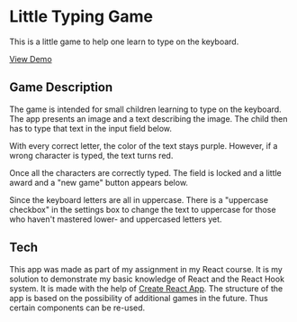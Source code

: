 # Little Typing Game

This is a little game to help one learn to type on the keyboard.

[View Demo](https://trusting-brown-4476ed.netlify.app/)

## Game Description

The game is intended for small children learning to type on the keyboard. The app presents an image and a text describing the image. The child then has to type that text in the input field below.

With every correct letter, the color of the text stays purple. However, if a wrong character is typed, the text turns red.

Once all the characters are correctly typed. The field is locked and a little award and a "new game" button appears below.

Since the keyboard letters are all in uppercase. There is a "uppercase checkbox" in the settings box to change the text to uppercase for those who haven't mastered lower- and uppercased letters yet.

## Tech

This app was made as part of my assignment in my React course.
It is my solution to demonstrate my basic knowledge of React and the React Hook system. It is made with the help of [Create React App](https://github.com/facebook/create-react-app). The structure of the app is based on the possibility of additional games in the future. Thus certain components can be re-used.
